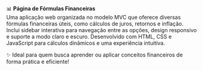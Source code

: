 📊 **Página de Fórmulas Financeiras**  
Uma aplicação web organizada no modelo MVC que oferece diversas fórmulas financeiras úteis, como cálculos de juros, retornos e inflação. Inclui sidebar interativa para navegação entre as opções, design responsivo e suporte a modo claro e escuro. Desenvolvido com HTML, CSS e JavaScript para cálculos dinâmicos e uma experiência intuitiva.  

✨ Ideal para quem busca aprender ou aplicar conceitos financeiros de forma prática e eficiente!  
